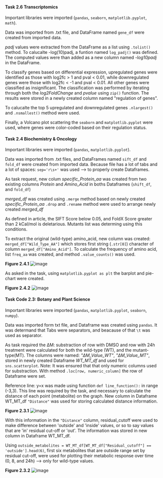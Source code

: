 #### Task 2.6 Transcriptomics ####

Important libraries were imported (`pandas`, `seaborn`, `matplotlib.pyplot`, `math`).

Data was imported from .txt file, and DataFrame named `gene_df` were created from imported data.

*padj* values were extracted from the DataFrame as a list using `.tolist()` method.
To calucalte -log(10)padj, a funtion  named `log_padj()` was defined. The computed values were than added as a new column named *-log10padj* in the DataFrame.

To classify genes based on differential expression, upregulated genes were identified as those with log2fc > 1 and pval < 0.01, while downregulated genes were those with log2fc < -1 and pval < 0.01. All other genes were classified as insignificant. The classification was performed by iterating through both the *log2FoldChange* and *pvalue* using `zip()` function. The results were stored in a newly created column named "regulation of genes".

To calucalte the top 5  upregulated and downregulated genes `.nlargest()` and `.nsmallest()` method were used.

Finally, a Volcano plot scattering the `seaborn` and `matplotlib.pyplot` were used, where genes were color-coded based on their regulation status.

#### Task 2.4 Biochemistry & Oncology ####

Important libraries were imported (`pandas`, `matplotlib.pyplot`).

Data was imported from .txt files, and DataFrames named `sift_df` and `fold_df` were created from imported data. Because file has a lot of tabs and a lot of spaces: `sep='r\s+'` was used --> to properly create Dataframes.

As task request, new colum *specific_Protein_aa* was created from two existing columns *Protein* and *Amino_Acid* in boths Dataframes (`shift_df`, and `fold_df`)

*merged_df* was created using `.merge` method based on newly created *specific_Protein_aa*
`.drop` and `.rename` method were used to arrange newly created *merged_df* 

As defined in article, the SIFT Score below 0.05, and FoldX Score greater than 2 kCal/mol is deletarious. 
Mutants list was determing using this conditions.

To extract the original (wild-type) amino_acid, new column was created: `merged_df["Wild_Type_AA"]` which stores first string (`.str[0]`) character of column `merged_df["Amino_Acid"]`.
To calculate the frequency of amino acid, list `freq_aa` was created, and method `.value_counts()` was used.

**Figure 2.4.1**
![image](https://github.com/user-attachments/assets/7fce54cd-ad29-4bbc-ad5a-748468fcabaa)

As asked in the task, using `matplotlib.pyplot as plt` the barplot and pie-chart were created.

**Figure 2.4.2**
![image](https://github.com/user-attachments/assets/ffee6cd7-4357-4f69-a700-526c1e390952)


#### Task Code 2.3: Botany and Plant Science ####

Important libraries were imported (`pandas`, `matplotlib.pyplot`, `seaborn`, `numpy`).

Data was imported form txt file, and Dataframe was created using `pandas`. It was determand that Tabs were separators, and beacause of that `\t` was used as separator.

As task required the ΔM: substraction of row with DMSO and row with 24h treatment were calculated for both the wild-type (WT), and the mutant-type(MT). The columns were named: *"ΔM_Value_WT"*, *"ΔM_Value_MT"*, stored in newly created Dataframe *WT_MT_df* and used for `sns.scatterplot`.
Note: It was ensured that that only numeric columns used for substraction. With method `.loc[row, numeric_column]` the row of Dataframe were set.

Reference line: y=x was made using function `def line_function():` in range (-3,3).
This line was required by the task, and necessary to calculate the distance of each point (metabolite) on the graph. New column in Dataframe WT_MT_df `"Distance"` was used for storing calculated distance information.

**Figure 2.3.1**
![image](https://github.com/user-attachments/assets/5729f062-1ddb-4332-a8d7-a8c5c08959fd)

With this information in the `"Distance"` column, residual_cutoff  were  used to make difference between 'outside' and 'inside' values, or so to say values that are 'in' residual cut-off or 'out'.
The information was stored in new column in Dataframe WT_MT_df.

Using `outside_metabolites = WT_MT_df[WT_MT_df["Residual_cutoff"] == 'outside'].head(6)`, first six metabolites that are outside range set by residual cut-off, were used for plotting their metabolic response over time (0, 8, and 24h) --> only for wild-type values.

**Figure 2.3.2**
![image](https://github.com/user-attachments/assets/85b656c2-eaae-4428-879b-550aedf84b1d)

